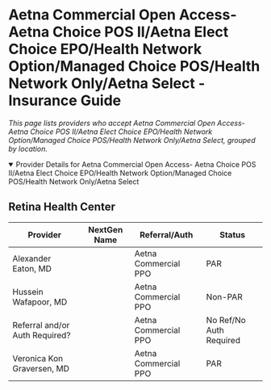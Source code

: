 # Aetna Commercial Open Access- Aetna Choice POS II/Aetna Elect Choice EPO/Health Network Option/Managed Choice POS/Health Network Only/Aetna Select - Insurance Guide

*This page lists providers who accept Aetna Commercial Open Access- Aetna Choice POS II/Aetna Elect Choice EPO/Health Network Option/Managed Choice POS/Health Network Only/Aetna Select, grouped by location.*

<details open><summary>Provider Details for Aetna Commercial Open Access- Aetna Choice POS II/Aetna Elect Choice EPO/Health Network Option/Managed Choice POS/Health Network Only/Aetna Select</summary>

## Retina Health Center

| Provider | NextGen Name | Referral/Auth | Status |
|----------|-------------|--------------|--------|
| Alexander Eaton, MD |  | Aetna Commercial PPO | PAR |
| Hussein Wafapoor, MD |  | Aetna Commercial PPO | Non-PAR |
| Referral and/or Auth Required? |  | Aetna Commercial PPO | No Ref/No Auth Required |
| Veronica Kon Graversen, MD |  | Aetna Commercial PPO | PAR |

</details>

